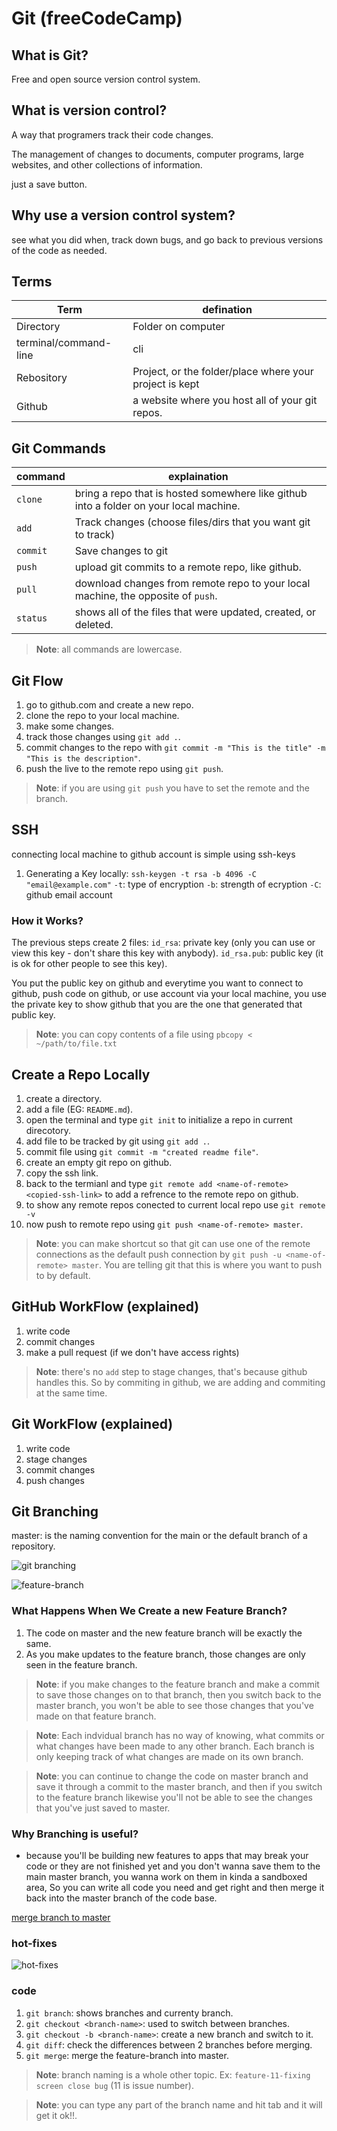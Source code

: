 # Git (freeCodeCamp)

## What is Git?

Free and open source version control system.

## What is version control?

A way that programers track their code changes.

The management of changes to documents, computer programs, large websites, and other collections of information.

just a save button.

## Why use a version control system?

see what you did when, track down bugs, and go back to previous versions of the code as needed.

## Terms

Term | defination
-----|-----------
Directory | Folder on computer
terminal/command-line | cli
Rebository | Project, or the folder/place where your project is kept
Github | a website where you host all of your git repos.

## Git Commands

command | explaination
--------|-------------
`clone` | bring a repo that is hosted somewhere like github into a folder on your local machine.
`add` | Track changes (choose files/dirs that you want git to track)
`commit` | Save changes to git
`push` | upload git commits to a remote repo, like github.
`pull` | download changes from remote repo to your local machine, the opposite of `push`.
`status` | shows all of the files that were updated, created, or deleted.

> **Note**: all commands are lowercase.

## Git Flow

1. go to github.com and create a new repo.
2. clone the repo to your local machine.
3. make some changes.
4. track those changes using `git add .`.
5. commit changes to the repo with `git commit -m "This is the title" -m "This is the description"`.
6. push the live to the remote repo using `git push`.

> **Note**: if you are using `git push` you have to set the remote and the branch.

## SSH

connecting local machine to github account is simple using ssh-keys

1. Generating a Key locally:
    `ssh-keygen -t rsa -b 4096 -C "email@example.com"`
    `-t`: type of encryption
    `-b`: strength of ecryption
    `-C`: github email account

### How it Works?

The previous steps create 2 files:
`id_rsa`: private key (only you can use or view this key - don't share this key with anybody).
`id_rsa.pub`: public key (it is ok for other people to see this key).

You put the public key on github and everytime you want to connect to github, push code on github, or use account via your local machine, you use the private key to show github that you are the one that generated that public key.

> **Note**: you can copy contents of a file using `pbcopy < ~/path/to/file.txt`

## Create a Repo Locally

1. create a directory.
2. add a file (EG: `README.md`).
3. open the terminal and type `git init` to initialize a repo in current direcotory.
4. add file to be tracked by git using `git add .`.
5. commit file using `git commit -m "created readme file"`.
6. create an empty git repo on github.
7. copy the ssh link.
8. back to the termianl and type `git remote add <name-of-remote> <copied-ssh-link>` to add a refrence to the remote repo on github.
9. to show any remote repos conected to current local repo use `git remote -v`
10. now push to remote repo using `git push <name-of-remote> master`.

> **Note**: you can make shortcut so that git can use one of the remote connections as the default push connection by `git push -u <name-of-remote> master`. You are telling git that this is where you want to push to by default.

## GitHub WorkFlow (explained)

1. write code
2. commit changes
3. make a pull request (if we don't have access rights)

> **Note**: there's no `add` step to stage changes, that's because github handles this. So by commiting in github, we are adding and commiting at the same time. 

## Git WorkFlow (explained)

1. write code
2. stage changes
3. commit changes
4. push changes 

## Git Branching

master: is the naming convention for the main or the default branch of a repository.

![git branching](https://imgur.com/jtD0ZbO.png)

![feature-branch](https://imgur.com/0wNCiiZ.png)

### What Happens When We Create a new Feature Branch?

1. The code on master and the new feature branch will be exactly the same.
2. As you make updates to the feature branch, those changes are only seen in the feature branch.

> **Note**: if you make changes to the feature branch and make a commit to save those changes on to that branch, then you switch back to the master branch, you won't be able to see those changes that you've made on that feature branch.

> **Note**: Each indvidual branch has no way of knowing, what commits or what changes have been made to any other branch. Each branch is only keeping track of what changes are made on its own branch.

> **Note**: you can continue to change the code on master branch and save it through a commit to the master branch, and then if you switch to the feature branch likewise you'll not be able to see the changes that you've just saved to master.

### Why Branching is useful?

- because you'll be building new features to apps that may break your code or they are not finished yet and you don't wanna save them to the main master branch, you wanna work on them in kinda a sandboxed area, So you can write all code you need and get right and then merge it back into the master branch of the code base.

[merge branch to master](https://imgur.com/AWSD1o7.png)

### hot-fixes

![hot-fixes](https://imgur.com/QM0Zp3h.png)

### code

1. `git branch`: shows branches and currenty branch.
2. `git checkout <branch-name>`: used to switch between branches.
3. `git checkout -b <branch-name>`: create a new branch and switch to it.
4. `git diff`: check the differences between 2 branches before merging.
5. `git merge`: merge the feature-branch into master.

> **Note**: branch naming is a whole other topic. Ex: `feature-11-fixing screen close bug` (11 is issue number).

> **Note**: you can type any part of the branch name and hit tab and it will get it ok!!.
